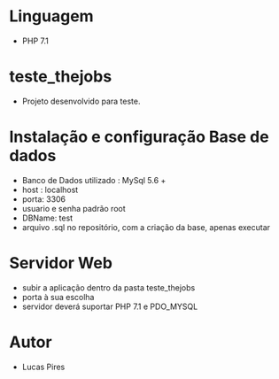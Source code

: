  # Linguagem
 - PHP 7.1
 
# teste_thejobs
 - Projeto desenvolvido para teste.
 
 # Instalação e configuração Base de dados
 - Banco de Dados utilizado : MySql 5.6 +
 - host : localhost
 - porta: 3306
 - usuario e senha padrão root
 - DBName: test
 - arquivo .sql no repositório, com a criação da base, apenas executar
 
 # Servidor Web
 - subir a aplicação dentro da pasta teste_thejobs
 - porta à sua escolha
 - servidor deverá suportar PHP 7.1 e PDO_MYSQL
 
 
 # Autor
 - Lucas Pires
